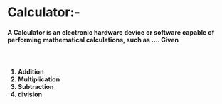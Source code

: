 # Calculator:- 

<h4>A Calculator is an electronic hardware device or software capable of performing mathematical calculations, such as .... Given</h4>

<br>

<h4>
  
<ol>
  
  <li>Addition</li>
  
  <li>Multiplication</li>
  
  <li>Subtraction</li>
  
  <li>division</li>
</ol>
</h4>
